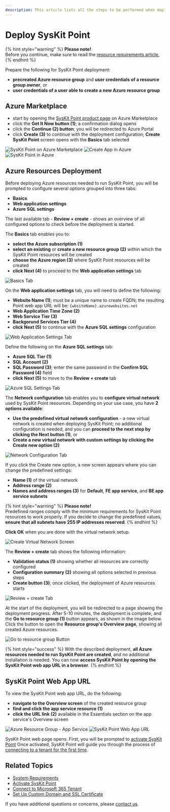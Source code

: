 ```yaml
---
description: This article lists all the steps to be performed when deploying SysKit Point to the Azure environment.
---
```


# Deploy SysKit Point

{% hint style="warning" %}
**Please note!**  
Before you continue, make sure to read the [resource requirements article.](../requirements/system-requirements.md)
{% endhint %}

Prepare the following for SysKit Point deployment:
* __precreated Azure resource group__ and __user credentials of a resource group owner__, or
* __user credentials of a user able to create a new Azure resource group__

## Azure Marketplace

* start by opening the [SysKit Point product page](https://azuremarketplace.microsoft.com/en-us/marketplace/apps/syskitltd.syskit_point) on Azure Marketplace
* click the __Get It Now button (1)__; a confirmation dialog opens
* click the __Continue (2) button__; you will be redirected to Azure Portal
* click __Create (3)__ to continue with the deployment configuration; __Create SysKit Point__ screen opens with the __Basics__ tab selected

![SysKit Point on Azure Marketplace](../.gitbook/assets/deploy-syskit-point_get.png)
![Create App in Azure](../.gitbook/assets/deploy-syskit-point_continue.png)
![SysKit Point in Azure](../.gitbook/assets/deploy-syskit-point_create.png)

## Azure Resources Deployment

Before deploying Azure resources needed to run SysKit Point, you will be prompted to configure several options grouped into three tabs:
* __Basics__
* __Web application settings__
* __Azure SQL settings__

The last available tab - __Review + create__ - shows an overview of all configured options to check before the deployment is started.

The __Basics__ tab enables you to:
* __select the Azure subscription (1)__
* __select an existing__ or __create a new resource group (2)__ within which the SysKit Point resources will be created
* __choose the Azure region (3)__ where SysKit Point resources will be created
* __click Next (4)__ to proceed to the __Web application settings__ tab

![Basics Tab](../.gitbook/assets/deploy-syskit-point_basics.png)


On the __Web application settings__ tab, you will need to define the following:
* __Website Name (1)__; must be a unique name to create FQDN; the resulting Point web app URL will be: `{wbsiteName}.azurewebsites.net`
* __Web Application Time Zone (2)__
* __Web Service Tier (3)__
* __Backgorund Services Tier (4)__
* __click Next (5)__ to continue with the __Azure SQL settings__ configuration

![Web Application Settings Tab](../.gitbook/assets/deploy-syskit-point_web-app-settings.png)

Define the following on the __Azure SQL settings__ tab:
* __Azure SQL Tier (1)__
* __SQL Account (2)__
* __SQL Password (3)__; enter the same password in the __Confirm SQL Password (4)__ field
* __click Next (5)__ to move to the __Review + create__ tab

![Azure SQL Settings Tab](../.gitbook/assets/deploy-syskit-point_azure-sql-settings.png)

The __Network configuration__ tab enables you to __configure virtual network__ used by SysKit Point resources.
Depending on your use case, you have __2 options available__:
* __Use the predefined virtual network configuration__ - a new virtual network is created when deploying SysKit Point; no additional configuration is needed, and you can __proceed to the next step by clicking the Next button (1)__, or
* __Create a new virtual network with custom settings by clicking the Create new option (2)__

![Network Configuration Tab](../.gitbook/assets/deploy-syskit-point_network-configuration.png)

If you click the Create new option, a new screen appears where you can change the predefined settings:
* __Name (1)__ of the virtual network
* __Address range (2)__
* __Names and address ranges (3)__ for __Default__, __FE app service__, and __BE app service subnets__


{% hint style="warning" %}
**Please note!**  
Predefined ranges comply with the minimum requirements for SysKit Point resources to work properly.
If you decide to change the predefined values, **ensure that all subnets have 255 IP addresses reserved**.
{% endhint %}

__Click OK__ when you are done with the virtual network setup. 

![Create Virtual Network Screen](../.gitbook/assets/deploy-syskit-point_create-virtual-network.png)

The __Review + create__ tab shows the following information:
* __Validation status (1)__ showing whether all resources are correctly configured
* __Configuration summary (2)__ showing all options selected in previous steps
* __Create button (3)__; once clicked, the deployment of Azure resources starts

![Review + create Tab](../.gitbook/assets/deploy-syskit-point_review.png)

At the start of the deployment, you will be redirected to a page showing the deployment progress. After 5-10 minutes, the deployment is complete, and the __Go to resource group (1)__ button appears, as shown in the image below. Click the button to open the __Resource group's Overview page__, showing all created Azure resources.

![Go to resource group Button](../.gitbook/assets/deploy-syskit-point_go-to-resource-group.png)

{% hint style="success" %}
With the described deployment, __all Azure resources needed to run SysKit Point are created__, and no additional installation is needed.
You can now __access SysKit Point by opening the SysKit Point web app URL in a browser__.
{% endhint %}

## SysKit Point Web App URL

To view the SysKit Point web app URL, do the following:
* __navigate to the Overview screen__ of the created resource group
* __find and click the app service resource (1)__
* __click the URL link (2)__ available in the Essentials section on the app service's Overview screen

![Azure Resource Group - App Service](../.gitbook/assets/deploy-syskit-point_app-service.png)
![SysKit Point Web App URL](../.gitbook/assets/deploy-syskit-point_url.png)

SysKit Point web page opens.
First, you will be prompted to [activate SysKit Point](../activation/activate-syskit-point.md)
Once activated, SysKit Point will guide you through the process of [connecting to a tenant for the first time](connect-to-tenant.md). 


## Related Topics

* [System Requirements](../requirements/system-requirements.md)
* [Activate SysKit Point](../activation/activate-syskit-point.md)
* [Connect to Microsoft 365 Tenant](connect-to-tenant.md)
* [Set Up Custom Domain and SSL Certificate](set-up-custom-domain-and-ssl-certificate.md)

If you have additional questions or concerns, please [contact us](https://www.syskit.com/contact-us/).












